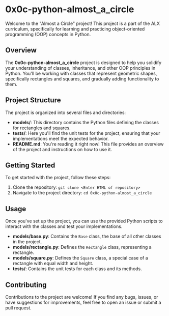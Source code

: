 # 0x0c-python-almost_a_circle

Welcome to the "Almost a Circle" project! This project is a part of the ALX curriculum, specifically for learning and practicing object-oriented programming (OOP) concepts in Python.

## Overview
The **0x0c-python-almost_a_circle** project is designed to help you solidify your understanding of classes, inheritance, and other OOP principles in Python. You'll be working with classes that represent geometric shapes, specifically rectangles and squares, and gradually adding functionality to them.

## Project Structure

The project is organized into several files and directories:

- **models/**: This directory contains the Python files defining the classes for rectangles and squares.
- **tests/**: Here you'll find the unit tests for the project, ensuring that your implementations meet the expected behavior.
- **README.md**: You're reading it right now! This file provides an overview of the project and instructions on how to use it.

## Getting Started

To get started with the project, follow these steps:

1. Clone the repository: `git clone <Enter HTML of repository>`
2. Navigate to the project directory: `cd 0x0c-python-almost_a_circle`

## Usage

Once you've set up the project, you can use the provided Python scripts to interact with the classes and test your implementations.

- **models/base.py**: Contains the `Base` class, the base of all other classes in the project.
- **models/rectangle.py**: Defines the `Rectangle` class, representing a rectangle.
- **models/square.py**: Defines the `Square` class, a special case of a rectangle with equal width and height.
- **tests/**: Contains the unit tests for each class and its methods.

## Contributing

Contributions to the project are welcome! If you find any bugs, issues, or have suggestions for improvements, feel free to open an issue or submit a pull request.
